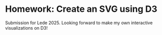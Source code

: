 # Homework: Create an SVG using D3

Submission for Lede 2025. Looking forward to make my own interactive visualizations on D3!